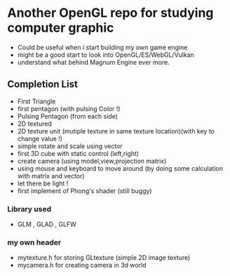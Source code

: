 # Another OpenGL repo for studying computer graphic

- Could be useful when i start building my own game engine
- might be a good start to look into OpenGL/ES/WebGL/Vulkan
- understand what behind Magnum Engine ever more.

## Completion List

- First Triangle 
- first pentagon (with pulsing Color !)
- Pulsing Pentagon (from each side)
- 2D textured
- 2D texture unit (mutiple texture in same texture location)(with key to change value !)
- simple rotate and scale using vector
- first 3D cube with static control (left,right)
- create camera (using model,view,projection matrix)
- using mouse and keyboard to move around (by doing some calculation with matrix and vector)
- let there be light !
- first implement of Phong's shader (still buggy)
### Library used

- GLM , GLAD , GLFW 

### my own header

- mytexture.h for storing GLtexture (simple 2D image texture)
- mycamera.h for creating camera in 3d world